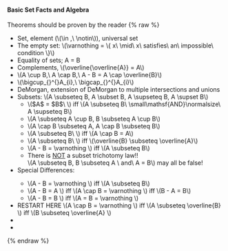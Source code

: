 <h4>Basic Set Facts and Algebra</h4>
Theorems should be proven by the reader
{% raw %}
<ul>
    
<li>
  Set, element (\(\in ,\  \notin\)), universal set
</li>
<li>
  The empty set: \(\varnothing = \{ x\  \mid\ x\ satisfies\ an\ impossible\ condition \}\)
</li>
<li>
  Equality of sets; A = B
</li>
<li>
  Complements, \(\overline{\overline{A}} = A\)
</li>
<li>
  \(A \cup B,\ A \cap B,\ A - B = A \cap \overline{B}\)
</li>
<li>
  \(\bigcup_{}^{}A_{i},\ \bigcap_{}^{}A_{i}\)
</li>
<li>
  DeMorgan, extension of DeMorgan to multiple intersections and unions
</li>
<li>
  Subsets: \(A \subseteq B, A \subset B, A \supseteq B, A \supset B\)
  <ul>
    <li>\($A$ = $B$\ \) iff \(A \subseteq B\ \small\mathsf{AND}\normalsize\ A \supseteq B\)</li>
    <li>\(A \subseteq A \cup B, B \subseteq A \cup B\)</li>
    <li>\(A \cap B \subseteq A, A \cap B \subseteq B\)</li>
    <li>\(A \subseteq B\ \) iff \(A \cap B = A\)</li>
    <li>\(A \subseteq B\ \) iff \(\overline{B} \subseteq \overline{A}\)</li>
    <li>\(A - B = \varnothing \) iff \(A \subseteq B\)</li>
    <li>There is <u>NOT</u> a subset trichotomy law!!
      <br>
      \(A \subseteq B, B \subseteq A \ and\ A = B\) may all be false!
    </li>
  </ul>
</li>
<li>Special Differences:</li>
  <ul>
    <li>\(A - B = \varnothing \) iff \(A \subseteq B\)</li>
    <li>\(A - B = A \) iff \(A \cap B = \varnothing \) iff \(B - A = B\)</li>
    <li>\(A - B = B \) iff \(A = B = \varnothing \)</li>
  </ul>
<li>RESTART HERE \(A \cap B = \varnothing \) iff \(A \subseteq \overline{B} \) iff \(B \subseteq \overline{A} \)</li>
<li></li>
<li></li>

</ul>
{% endraw %}
